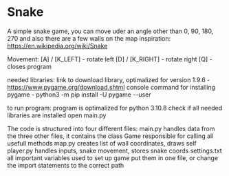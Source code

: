 # Snake
A simple snake game, you can move uder an angle other than 0, 90, 180, 270 and also there are a few walls on the map
inspiration: https://en.wikipedia.org/wiki/Snake


Movement:
  [A] / [K_LEFT] - rotate left
  [D] / [K_RIGHT] - rotate right
  [Q] - closes program


needed libraries:
  link to download library, optimalized for version 1.9.6 - https://www.pygame.org/download.shtml 
  console command for installing pygame - python3 -m pip install -U pygame --user
  
to run program:
program is optimalized for python 3.10.8
check if all needed libraries are installed
open main.py




The code is structured into four different files:
  main.py handles data from the three other files, it contains the class Game responsible for calling all usefull methods
  map.py  creates list of wall coordinates, draws self
  player.py handles inputs, snake movement, stores snake coords
  settings.txt all important variables used to set up game
put them in one file, or change the import statements to the correct path
